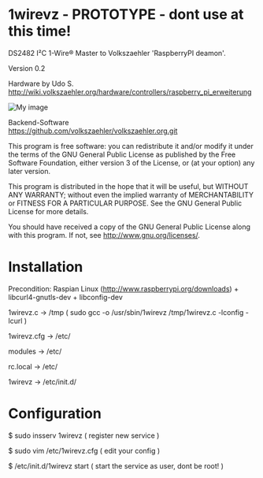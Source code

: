 1wirevz - PROTOTYPE - dont use at this time!
============================================

DS2482 I²C 1-Wire® Master to Volkszaehler 'RaspberryPI deamon'.  
  
Version 0.2

Hardware by Udo S.  
http://wiki.volkszaehler.org/hardware/controllers/raspberry_pi_erweiterung

![My image](http://wiki.volkszaehler.org/_media/hardware/controllers/raspi_6xs0_3x1-wire_1xir_bestueckt.png?w=300)

Backend-Software  
https://github.com/volkszaehler/volkszaehler.org.git  

This program is free software: you can redistribute it and/or modify
it under the terms of the GNU General Public License as published by
the Free Software Foundation, either version 3 of the License, or
(at your option) any later version.

This program is distributed in the hope that it will be useful,
but WITHOUT ANY WARRANTY; without even the implied warranty of
MERCHANTABILITY or FITNESS FOR A PARTICULAR PURPOSE.  See the
GNU General Public License for more details.

You should have received a copy of the GNU General Public License
along with this program.  If not, see <http://www.gnu.org/licenses/>.

Installation
============

Precondition: Raspian Linux (http://www.raspberrypi.org/downloads) + libcurl4-gnutls-dev + libconfig-dev

1wirevz.c 	-> /tmp ( sudo gcc -o /usr/sbin/1wirevz /tmp/1wirevz.c -lconfig -lcurl )

1wirevz.cfg 	-> /etc/  

modules   	-> /etc/  

rc.local  	-> /etc/  

1wirevz 	 	-> /etc/init.d/


Configuration
=============

$ sudo insserv 1wirevz ( register new service )

$ sudo vim /etc/1wirevz.cfg ( edit your config )

$ /etc/init.d/1wirevz start ( start the service as user, dont be root! )

